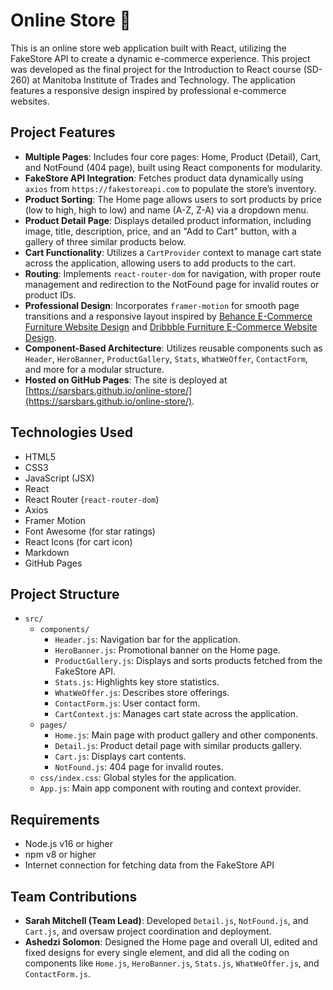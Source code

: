 # Online Store 🛒

This is an online store web application built with React, utilizing the FakeStore API to create a dynamic e-commerce experience. This project was developed as the final project for the Introduction to React course (SD-260) at Manitoba Institute of Trades and Technology. The application features a responsive design inspired by professional e-commerce websites.

## Project Features
- **Multiple Pages**: Includes four core pages: Home, Product (Detail), Cart, and NotFound (404 page), built using React components for modularity.
- **FakeStore API Integration**: Fetches product data dynamically using `axios` from `https://fakestoreapi.com` to populate the store’s inventory.
- **Product Sorting**: The Home page allows users to sort products by price (low to high, high to low) and name (A-Z, Z-A) via a dropdown menu.
- **Product Detail Page**: Displays detailed product information, including image, title, description, price, and an "Add to Cart" button, with a gallery of three similar products below.
- **Cart Functionality**: Utilizes a `CartProvider` context to manage cart state across the application, allowing users to add products to the cart.
- **Routing**: Implements `react-router-dom` for navigation, with proper route management and redirection to the NotFound page for invalid routes or product IDs.
- **Professional Design**: Incorporates `framer-motion` for smooth page transitions and a responsive layout inspired by [Behance E-Commerce Furniture Website Design](https://www.behance.net/gallery/226078053/E-Commerce-Furniture-Website-Design) and [Dribbble Furniture E-Commerce Website Design](https://dribbble.com/shots/25501129-Furniture-E-Commerce-Website-Design).
- **Component-Based Architecture**: Utilizes reusable components such as `Header`, `HeroBanner`, `ProductGallery`, `Stats`, `WhatWeOffer`, `ContactForm`, and more for a modular structure.
- **Hosted on GitHub Pages**: The site is deployed at [https://sarsbars.github.io/online-store/](https://sarsbars.github.io/online-store/).

## Technologies Used
- HTML5
- CSS3
- JavaScript (JSX)
- React
- React Router (`react-router-dom`)
- Axios
- Framer Motion
- Font Awesome (for star ratings)
- React Icons (for cart icon)
- Markdown
- GitHub Pages

## Project Structure
- `src/`
  - `components/`
    - `Header.js`: Navigation bar for the application.
    - `HeroBanner.js`: Promotional banner on the Home page.
    - `ProductGallery.js`: Displays and sorts products fetched from the FakeStore API.
    - `Stats.js`: Highlights key store statistics.
    - `WhatWeOffer.js`: Describes store offerings.
    - `ContactForm.js`: User contact form.
    - `CartContext.js`: Manages cart state across the application.
  - `pages/`
    - `Home.js`: Main page with product gallery and other components.
    - `Detail.js`: Product detail page with similar products gallery.
    - `Cart.js`: Displays cart contents.
    - `NotFound.js`: 404 page for invalid routes.
  - `css/index.css`: Global styles for the application.
  - `App.js`: Main app component with routing and context provider.

## Requirements
- Node.js v16 or higher
- npm v8 or higher
- Internet connection for fetching data from the FakeStore API

## Team Contributions
- **Sarah Mitchell (Team Lead)**: Developed `Detail.js`, `NotFound.js`, and `Cart.js`, and oversaw project coordination and deployment.
- **Ashedzi Solomon**: Designed the Home page and overall UI, edited and fixed designs for every single element, and did all the coding on components like `Home.js`, `HeroBanner.js`, `Stats.js`, `WhatWeOffer.js`, and `ContactForm.js`.